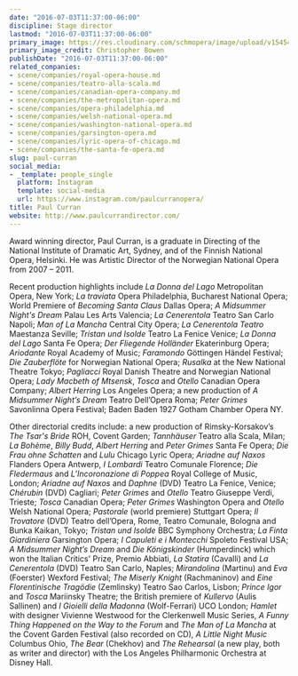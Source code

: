 ```yaml
---
date: "2016-07-03T11:37:00-06:00"
discipline: Stage director
lastmod: "2016-07-03T11:37:00-06:00"
primary_image: https://res.cloudinary.com/schmopera/image/upload/v1545409169/media/webhook-uploads/1467566469529/2016-07-03---Paul-Curran.jpg.jpg
primary_image_credit: Christopher Bowen
publishDate: "2016-07-03T11:37:00-06:00"
related_companies:
- scene/companies/royal-opera-house.md
- scene/companies/teatro-alla-scala.md
- scene/companies/canadian-opera-company.md
- scene/companies/the-metropolitan-opera.md
- scene/companies/opera-philadelphia.md
- scene/companies/welsh-national-opera.md
- scene/companies/washington-national-opera.md
- scene/companies/garsington-opera.md
- scene/companies/lyric-opera-of-chicago.md
- scene/companies/the-santa-fe-opera.md
slug: paul-curran
social_media:
- _template: people_single
  platform: Instagram
  template: social-media
  url: https://www.instagram.com/paulcurranopera/
title: Paul Curran
website: http://www.paulcurrandirector.com/
---
```


Award winning director, Paul Curran, is a graduate in Directing of the National Institute of Dramatic Art, Sydney, and of the Finnish National Opera, Helsinki. 
He was Artistic Director of the Norwegian National Opera from 2007 – 2011.

Recent production highlights include *La Donna del Lago* Metropolitan Opera, New York; *La traviata* Opera Philadelphia, Bucharest National Opera; World Premiere of *Becoming Santa Claus* Dallas Opera; *A Midsummer Night's Dream* Palau Les Arts Valencia; *La Cenerentola* Teatro San Carlo Napoli; *Man of La Mancha* Central City Opera; *La Cenerentola Teatro* Maestanza Seville; *Tristan und Isolde* Teatro La Fenice Venice; *La Donna del Lago* Santa Fe Opera; *Der Fliegende Holländer* Ekaterinburg Opera; *Ariodante* Royal Academy of Music; *Faramondo* Göttingen Händel Festival; *Die Zauberflöte* for Norwegian National Opera; *Rusalka* at the New National Theatre Tokyo; *Pagliacci* Royal Danish Theatre and Norwegian National Opera; *Lady Macbeth of Mtsensk*, *Tosca* and *Otello* Canadian Opera Company; *Albert Herring* Los Angeles Opera; a new production of *A Midsummer Night’s Dream* Teatro Dell’Opera Roma; *Peter Grimes* Savonlinna Opera Festival; Baden Baden 1927 Gotham Chamber Opera NY.
 
Other directorial credits include: a new production of Rimsky-Korsakov’s *The Tsar's Bride* ROH, Covent Garden; *Tannhäuser* Teatro alla Scala, Milan; *La Bohème*, *Billy Budd*, *Albert Herring* and *Peter Grimes* Santa Fe Opera; *Die Frau ohne Schatten* and *Lulu* Chicago Lyric Opera; *Ariadne auf Naxos* Flanders Opera Antwerp, *I Lombardi* Teatro Comunale Florence; *Die Fledermaus* and *L’Incoronazione di Poppea* Royal College of Music, London; *Ariadne auf Naxos* and *Daphne* (DVD) Teatro La Fenice, Venice; *Chérubin* (DVD) Cagliari; *Peter Grimes* and *Otello* Teatro Giuseppe Verdi, Trieste; *Tosca* Canadian Opera; *Peter Grimes* Washington Opera and *Otello* Welsh National Opera; *Pastorale* (world premiere) Stuttgart Opera; *Il Trovatore* (DVD) Teatro dell’Opera, Rome, Teatro Comunale, Bologna and Bunka Kaikan, Tokyo; *Tristan und Isolde* BBC Symphony Orchestra; *La Finta Giardiniera* Garsington Opera; *I Capuleti e i Montecchi* Spoleto Festival USA; *A Midsummer Night’s Dream* and *Die Königskinder* (Humperdinck) which won the Italian Critics' Prize, Premio Abbiati, *La Statira* (Cavalli) and *La Cenerentola* (DVD) Teatro San Carlo, Naples; *Mirandolina* (Martinu) and *Eva* (Foerster) Wexford Festival; *The Miserly Knight* (Rachmaninov) and *Eine Florentinische Tragödie* (Zemlinsky) Teatro Sao Carlos, Lisbon; *Prince Igor* and *Tosca* Mariinsky Theatre; the British premiere of *Kullervo* (Aulis Sallinen) and *I Gioielli della Madonna* (Wolf-Ferrari) UCO London; *Hamlet* with designer Vivienne Westwood for the Clerkenwell Music Series, *A Funny Thing Happened on the Way to the Forum* and *The Man of La Mancha* at the Covent Garden Festival (also recorded on CD), *A Little Night Music* Columbus Ohio, *The Bear* (Chekhov) and *The Rehearsal* (a new play, both as writer and director) with the Los Angeles Philharmonic Orchestra at Disney Hall.
